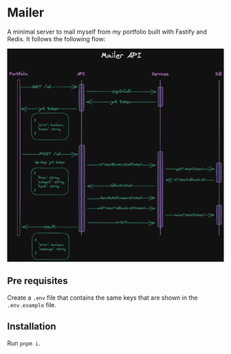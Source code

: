 # Mailer

A minimal server to mail myself from my portfolio built with Fastify and Redis. It follows the following flow:

![](./mailer_api.png)

## Pre requisites

Create a `.env` file that contains the same keys that are shown in the `.env.example` file.

## Installation

Run `pnpm i`.
